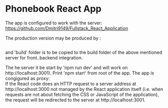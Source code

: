 # Phonebook React App


The app is configured to work with the server: 
https://github.com/Dmitri9149/Fullstack_React_Application

The production version may be produced by : 
```npm run build
```
and 'build' folder is to be copied to the build folder of the 
above mentioned server for front..backend integration. 

The he server it be start by 'npm run dev' and will work on 
http://localhost:3001). Print 'npm start' from root of the app. The app is congigured as proxy:   
If the React code does an HTTP request to a server address at http://localhost:3000 not managed by the React application itself (i.e. when requests are not about fetching the CSS or JavaScript of the application), the request will be redirected to the server at http://localhost:3001. 

